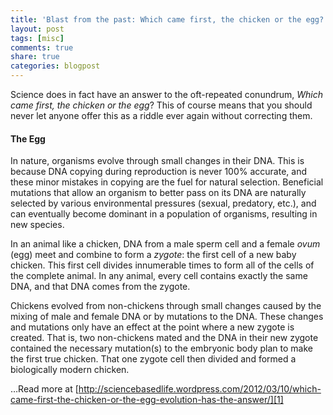 ```yaml
---
title: 'Blast from the past: Which came first, the chicken or the egg?'
layout: post
tags: [misc]
comments: true
share: true
categories: blogpost
---
```

Science does in fact have an answer to the oft-repeated conundrum, *Which came first, the chicken or the egg*? This of course means that you should never let anyone offer this as a riddle ever again without correcting them.

#### The Egg

In nature, organisms evolve through small changes in their DNA. This is because DNA copying during reproduction is never 100% accurate, and these minor mistakes in copying are the fuel for natural selection. Beneficial mutations that allow an organism to better pass on its DNA are naturally selected by various environmental pressures (sexual, predatory, etc.), and can eventually become dominant in a population of organisms, resulting in new species.

In an animal like a chicken, DNA from a male sperm cell and a female *ovum* (egg) meet and combine to form a *zygote*: the first cell of a new baby chicken. This first cell divides innumerable times to form all of the cells of the complete animal. In any animal, every cell contains exactly the same DNA, and that DNA comes from the zygote.

Chickens evolved from non-chickens through small changes caused by the mixing of male and female DNA or by mutations to the DNA. These changes and mutations only have an effect at the point where a new zygote is created. That is, two non-chickens mated and the DNA in their new zygote contained the necessary mutation(s) to the embryonic body plan to make the first true chicken. That one zygote cell then divided and formed a biologically modern chicken.

…Read more at [http://sciencebasedlife.wordpress.com/2012/03/10/which-came-first-the-chicken-or-the-egg-evolution-has-the-answer/][1]

 [1]: http://sciencebasedlife.wordpress.com/2012/03/10/which-came-first-the-chicken-or-the-egg-evolution-has-the-answer/ "http://sciencebasedlife.wordpress.com/2012/03/10/which-came-first-the-chicken-or-the-egg-evolution-has-the-answer/"